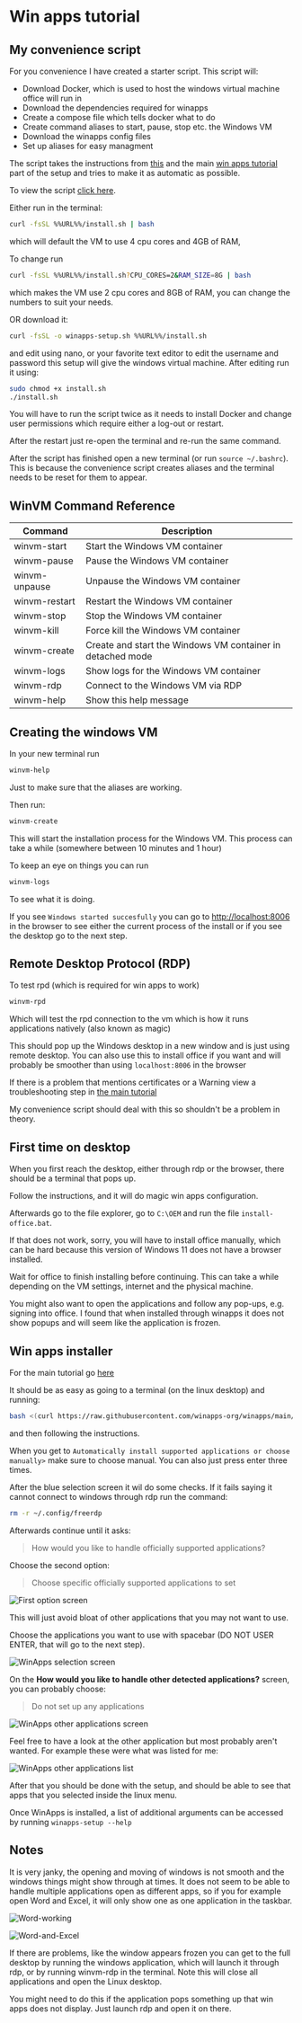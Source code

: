 # Win apps tutorial

## My convenience script

For you convenience I have created a starter script. This script will:

- Download Docker, which is used to host the windows virtual machine office will run in
- Download the dependencies required for winapps
- Create a compose file which tells docker what to do
- Create command aliases to start, pause, stop etc. the Windows VM
- Download the winapps config files
- Set up aliases for easy managment

The script takes the instructions from [this](https://github.com/winapps-org/winapps/blob/main/docs/docker.md#docker) and the main [win apps tutorial](https://github.com/winapps-org/winapps?tab=readme-ov-file#installation) part of the setup and tries to make it as automatic as possible.

To view the script [click here](/setup.sh?CPU_CORES=4&RAM_SIZE=4G).

Either run in the terminal:

```bash
curl -fsSL %%URL%%/install.sh | bash
```

which will default the VM to use 4 cpu cores and 4GB of RAM,

To change run

```bash
curl -fsSL %%URL%%/install.sh?CPU_CORES=2&RAM_SIZE=8G | bash
```

which makes the VM use 2 cpu cores and 8GB of RAM, you can change the numbers to suit your needs.

OR download it:

```bash
curl -fsSL -o winapps-setup.sh %%URL%%/install.sh
```

and edit using nano, or your favorite text editor to edit the username and password this setup will give the windows virtual machine. After editing run it using:

```bash
sudo chmod +x install.sh
./install.sh
```

You will have to run the script twice as it needs to install Docker and change user permissions which require either a log-out or restart.

After the restart just re-open the terminal and re-run the same command.

After the script has finished open a new terminal (or run `source ~/.bashrc`). This is because the convenience script creates aliases and the terminal needs to be reset for them to appear.

## WinVM Command Reference

| Command         | Description                                               |
|-----------------|----------------------------------------------------------|
| winvm-start     | Start the Windows VM container                           |
| winvm-pause     | Pause the Windows VM container                           |
| winvm-unpause   | Unpause the Windows VM container                         |
| winvm-restart   | Restart the Windows VM container                         |
| winvm-stop      | Stop the Windows VM container                            |
| winvm-kill      | Force kill the Windows VM container                      |
| winvm-create    | Create and start the Windows VM container in detached mode|
| winvm-logs      | Show logs for the Windows VM container                   |
| winvm-rdp       | Connect to the Windows VM via RDP                        |
| winvm-help      | Show this help message                                   |


## Creating the windows VM

In your new terminal run 

```bash
winvm-help
```

Just to make sure that the aliases are working.

Then run:

```bash
winvm-create
```

This will start the installation process for the Windows VM. This process can take a while (somewhere between 10 minutes and 1 hour)

To keep an eye on things you can run 

```bash
winvm-logs
```

To see what it is doing.

If you see `Windows started succesfully` you can go to [http://localhost:8006](http://localhost:8006) in the browser to see either the current process of the install or if you see the desktop go to the next step.

## Remote Desktop Protocol (RDP)

To test rpd (which is required for win apps to work)

```bash
winvm-rpd
```

Which will test the rpd connection to the vm which is how it runs applications natively (also known as magic)

This should pop up the Windows desktop in a new window and is just using remote desktop. You can also use this to install office if you want and will probably be smoother than using `localhost:8006` in the browser

If there is a problem that mentions certificates or a Warning view a troubleshooting step in [the main tutorial](https://github.com/winapps-org/winapps?tab=readme-ov-file#step-4-test-freerdp)

My convenience script should deal with this so shouldn't be a problem in theory.

## First time on desktop

When you first reach the desktop, either through rdp or the browser, there should be a terminal that pops up.

Follow the instructions, and it will do magic win apps configuration.

Afterwards go to the file explorer, go to `C:\OEM` and run the file `install-office.bat`. 

If that does not work, sorry, you will have to install office manually, which can be hard because this version of Windows 11 does not have a browser installed.

Wait for office to finish installing before continuing. This can take a while depending on the VM settings, internet and the physical machine.

You might also want to open the applications and follow any pop-ups, e.g. signing into office. I found that when installed through winapps it does not show popups and will seem like the application is frozen.

## Win apps installer

For the main tutorial go [here](https://github.com/winapps-org/winapps?tab=readme-ov-file#step-5-run-the-winapps-installer)

It should be as easy as going to a terminal (on the linux desktop) and running:

```bash
bash <(curl https://raw.githubusercontent.com/winapps-org/winapps/main/setup.sh)
```

and then following the instructions.

When you get to `Automatically install supported applications or choose manually>` make sure to choose manual. You can also just press enter three times.

After the blue selection screen it wil do some checks. If it fails saying it cannot connect to windows through rdp run the command:

```bash
rm -r ~/.config/freerdp
```

Afterwards continue until it asks:
> How would you like to handle officially supported applications?

Choose the second option: 
> Choose specific officially supported applications to set

![First option screen](/images/first-option.png)

This will just avoid bloat of other applications that you may not want to use.

Choose the applications you want to use with spacebar (DO NOT USER ENTER, that will go to the next step).

![WinApps selection screen](/images/select-apps.png)

On the **How would you like to handle other detected applications?** screen, you can probably choose:
> Do not set up any applications

![WinApps other applications screen](/images/other-apps.png)

Feel free to have a look at the other application but most probably aren't wanted. For example these were what was listed for me:

![WinApps other applications list](/images/other-apps-list.png)

After that you should be done with the setup, and should be able to see that apps that you selected inside the linux menu.

Once WinApps is installed, a list of additional arguments can be accessed by running `winapps-setup --help`

## Notes

It is very janky, the opening and moving of windows is not smooth and the windows things might show through at times. It does not seem to be able to handle multiple applications open as different apps, so if you for example open Word and Excel, it will only show one as one application in the taskbar.

<div class="window-images">

![Word-working](/images/word-working.png)

![Word-and-Excel](/images/word-and-excel.png)

</div>

If there are problems, like the window appears frozen you can get to the full desktop by running the windows application, which will launch it through rdp, or by running winvm-rdp in the terminal. Note this will close all applications and open the Linux desktop.

You might need to do this if the application pops something up that win apps does not display. Just launch rdp and open it on there.